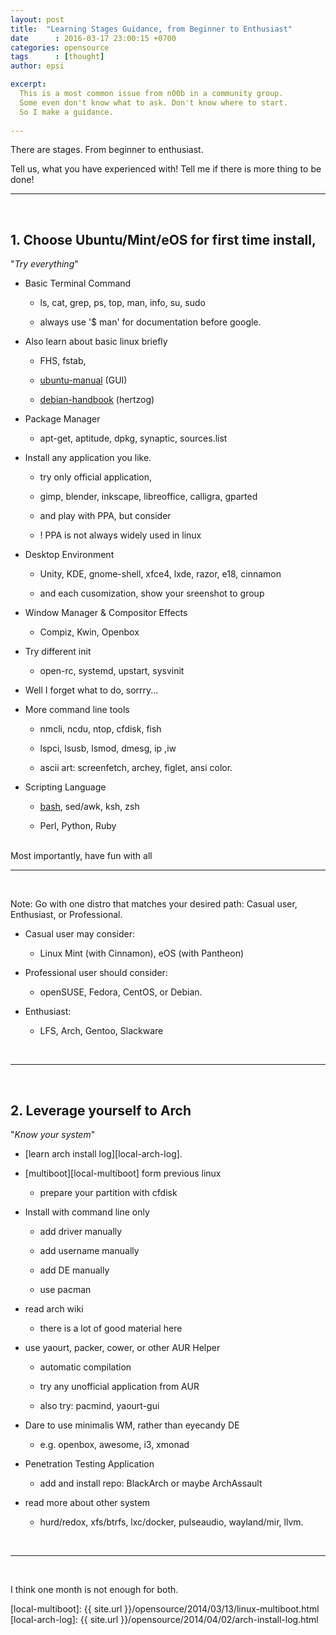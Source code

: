 ```yaml
---
layout: post
title:  "Learning Stages Guidance, from Beginner to Enthusiast"
date      : 2016-03-17 23:00:15 +0700
categories: opensource
tags      : [thought]
author: epsi

excerpt: 
  This is a most common issue from n00b in a community group.
  Some even don't know what to ask. Don't know where to start.
  So I make a guidance. 
  
---
```


There are stages. From beginner to enthusiast.

Tell us, what you have experienced with!
Tell me if there is more thing to be done!

* * *

<br/>

## 1. Choose Ubuntu/Mint/eOS for first time install,

"*Try everything*"

* Basic Terminal Command

	+ ls, cat, grep, ps, top, man, info, su, sudo

	+ always use '$ man' for documentation before google.

* Also learn about basic linux briefly

	+ FHS, fstab,

	+ [ubuntu-manual][link-ubuntu-manual] (GUI)

	+ [debian-handbook][link-debian-handbook] (hertzog)

* Package Manager

	+ apt-get, aptitude, dpkg, synaptic, sources.list

* Install any application you like.

	+ try only official application,

	+ gimp, blender, inkscape, libreoffice, calligra, gparted

	+ and play with PPA, but consider

	+ ! PPA is not always widely used in linux

* Desktop Environment

	+ Unity, KDE, gnome-shell, xfce4, lxde, razor, e18, cinnamon

	+ and each cusomization, show your sreenshot to group

* Window Manager & Compositor Effects

	+ Compiz, Kwin, Openbox

* Try different init

	+ open-rc, systemd, upstart, sysvinit

* Well I forget what to do, sorrry...

* More command line tools

	+ nmcli, ncdu, ntop, cfdisk, fish
	
	+ lspci, lsusb, lsmod, dmesg, ip ,iw
	
	+ ascii art: screenfetch, archey, figlet, ansi color.

* Scripting Language

	+ [bash][link-bash], sed/awk, ksh, zsh
	
	+ Perl, Python, Ruby

<br/>
Most importantly, have fun with all

<br/>

* * *

<br/>

Note: Go with one distro that matches your desired path: Casual user, Enthusiast, or Professional.

* Casual user may consider:

	+ Linux Mint (with Cinnamon), eOS (with Pantheon)

* Professional user should consider:

	+ openSUSE, Fedora, CentOS, or Debian.

* Enthusiast:

	+ LFS, Arch, Gentoo, Slackware

<br/>

* * *

<br/>

## 2. Leverage yourself to Arch

"*Know your system*"

* [learn arch install log][local-arch-log].

* [multiboot][local-multiboot] form previous linux

	+ prepare your partition with cfdisk

* Install with command line only

	+ add driver manually

	+ add username manually

	+ add DE manually

	+ use pacman

* read arch wiki

	+ there is a lot of good material here

* use yaourt, packer, cower, or other AUR Helper

	+ automatic compilation

	+ try any unofficial application from AUR

	+ also try: pacmind, yaourt-gui

* Dare to use minimalis WM, rather than eyecandy DE

	+ e.g. openbox, awesome, i3, xmonad

* Penetration Testing Application

	+ add and install repo: BlackArch or maybe ArchAssault

* read more about other system

	+ hurd/redox, xfs/btrfs, lxc/docker, pulseaudio, wayland/mir, llvm.

<br/>

* * *

<br/>

I think one month is not enough for both.

[//]: <> ( -- -- -- links below -- -- -- )

[link-ubuntu-manual]: https://ubuntu-manual.org/
[link-debian-handbook]: https://debian-handbook.info/browse/stable/
[link-bash]: https://github.com/awesome-lists/awesome-bash
[local-multiboot]: {{ site.url }}/opensource/2014/03/13/linux-multiboot.html
[local-arch-log]: {{ site.url }}/opensource/2014/04/02/arch-install-log.html
